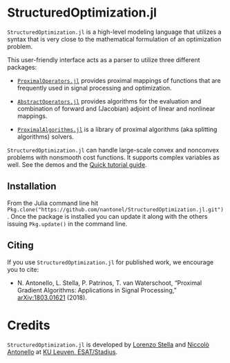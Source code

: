 # StructuredOptimization.jl

`StructuredOptimization.jl` is a high-level modeling language
that utilizes a syntax that is very close to
the mathematical formulation of an optimization problem.

This user-friendly interface
acts as a parser to utilize
three different packages:

* [`ProximalOperators.jl`](https://github.com/kul-forbes/ProximalOperators.jl) provides proximal mappings of functions that are frequently used in signal processing and optimization. 

* [`AbstractOperators.jl`](https://github.com/kul-forbes/ProximalOperators.jl) provides algorithms for the evaluation and combination of forward and (Jacobian) adjoint of linear and nonlinear mappings.

* [`ProximalAlgorithms.jl`](https://github.com/kul-forbes/ProximalAlgorithms.jl) is a library of proximal algorithms (aka splitting algorithms) solvers.

`StructuredOptimization.jl` can handle large-scale convex and nonconvex problems with nonsmooth cost functions. It supports complex variables as well. See the demos and the [Quick tutorial guide](@ref).

## Installation

From the Julia command line hit `Pkg.clone("https://github.com/nantonel/StructuredOptimization.jl.git")`.
Once the package is installed you can update it along with the others issuing
`Pkg.update()` in the command line.

## Citing

If you use `StructuredOptimization.jl` for published work, we encourage you to cite:

* N. Antonello, L. Stella, P. Patrinos, T. van Waterschoot, “Proximal Gradient Algorithms: Applications in Signal Processing,” [arXiv:1803.01621](https://arxiv.org/abs/1803.01621) (2018).

# Credits

`StructuredOptimization.jl` is developed by
[Lorenzo Stella](https://lostella.github.io) and
[Niccolò Antonello](https://nantonel.github.io)
at [KU Leuven, ESAT/Stadius](https://www.esat.kuleuven.be/stadius/).
